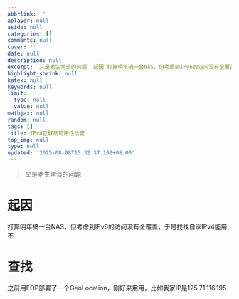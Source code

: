 ```yaml
---
abbrlink: ''
aplayer: null
aside: null
categories: []
comments: null
cover: ''
date: null
description: null
excerpt:  又是老生常谈的问题  起因 打算明年搞一台NAS，但考虑到IPv6的访问没有全覆盖，于是找找自家IPv4能用不 查找 之前用EOP部署了一个GeoLocation，刚好来用用，比如我家IP是125.71.116.195 
highlight_shrink: null
katex: null
keywords: null
limit:
  type: null
  value: null
mathjax: null
random: null
tags: []
title: IPv4互联网可用性检查
top_img: null
type: null
updated: '2025-08-08T15:32:37.102+08:00'
---
```

> 又是老生常谈的问题

# 起因

打算明年搞一台NAS，但考虑到IPv6的访问没有全覆盖，于是找找自家IPv4能用不

# 查找

之前用EOP部署了一个GeoLocation，刚好来用用，比如我家IP是125.71.116.195

